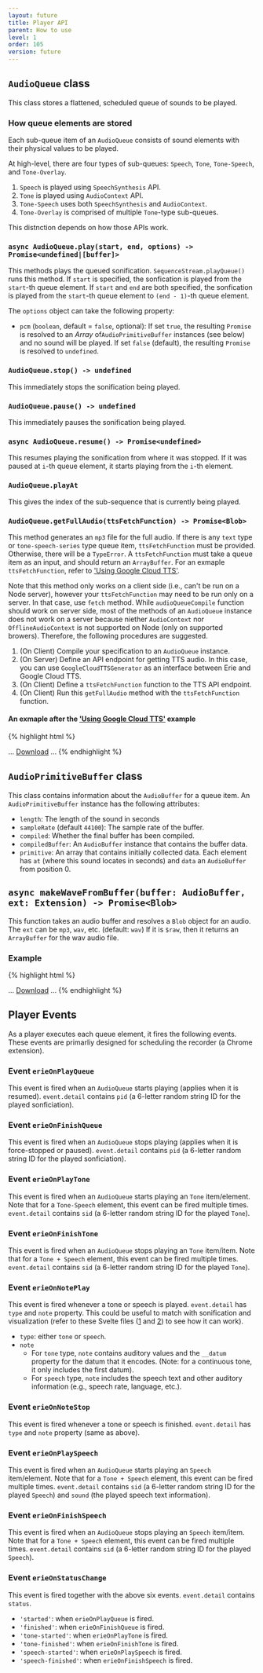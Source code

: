 ```yaml
---
layout: future
title: Player API
parent: How to use
level: 1
order: 105
version: future
---
```



## `AudioQueue` class

This class stores a flattened, scheduled queue of sounds to be played.

### How queue elements are stored

Each sub-queue item of an `AudioQueue` consists of sound elements with their physical values to be played.

At high-level, there are four types of sub-queues: `Speech`, `Tone`, `Tone-Speech`, and `Tone-Overlay`.

1. `Speech` is played using `SpeechSynthesis` API.
2. `Tone` is played using `AudioContext` API.
3. `Tone-Speech` uses both `SpeechSynthesis` and `AudioContext`.
4. `Tone-Overlay` is comprised of multiple `Tone`-type sub-queues.

This distnction depends on how those APIs work.

### `async AudioQueue.play(start, end, options) -> Promise<undefined|[buffer]>`

This methods plays the queued sonification. `SequenceStream.playQueue()` runs this method.
If `start` is specified, the sonfication is played from the `start`-th queue element.
If `start` and `end` are both specified, the sonfication is played from the `start`-th queue element to `(end - 1)`-th queue element.

The `options` object can take the following property:

- `pcm` (`boolean`, default = `false`, optional): If set `true`, the resulting `Promise` is resolved to an *Array* of`AudioPrimitiveBuffer` instances (see below) and no sound will be played. If set `false` (default), the resulting `Promise` is resolved to `undefined`.

### `AudioQueue.stop() -> undefined`

This immediately stops the sonification being played.

### `AudioQueue.pause() -> undefined`

This immediately pauses the sonification being played.

### `async AudioQueue.resume() -> Promise<undefined>`

This resumes playing the sonification from where it was stopped.
If it was paused at `i`-th queue element, it starts playing from the `i`-th element.

### `AudioQueue.playAt`

This gives the index of the sub-sequence that is currently being played.

### `AudioQueue.getFullAudio(ttsFetchFunction) -> Promise<Blob>`

This method generates an `mp3` file for the full audio.
If there is any `text` type or `tone-speech-series` type queue item, `ttsFetchFunction` must be provided.
Otherwise, there will be a `TypeError`.
A `ttsFetchFunction` must take a queue item as an input, and should return an `ArrayBuffer`.
For an exmaple `ttsFetchFunction`, refer to ['Using Google Cloud TTS'](google-tts.html).

Note that this method only works on a client side (i.e., can't be run on a Node server), however your `ttsFetchFunction` may need to be run only on a server.
In that case, use `fetch` method.
While `audioQueueCompile` function should work on server side, most of the methods of an `AudioQueue` instance does not work on a server because niether `AudioContext` nor `OfflineAudioContext` is not supported on Node (only on supported browers).
Therefore, the following procedures are suggested.

1. (On Client) Compile your specification to an `AudioQueue` instance.
2. (On Server) Define an API endpoint for getting TTS audio. In this case, you can use `GoogleCloudTTSGenerator` as an interface between Erie and Google Cloud TTS.
3. (On Client) Define a `ttsFetchFunction` function to the TTS API endpoint.
4. (On Client) Run this `getFullAudio` method with the `ttsFetchFunction` function.

#### An exmaple after the ['Using Google Cloud TTS'](google-tts.html) example

{% highlight html %}
<script>
  let BlobLink;
  async function getFullAudio() {
    BlobLink = await queue.getFullAudio(getTTS);
  }
</script>
...
<a href={totalBlobLink}>Download</a>
...
{% endhighlight %}

## `AudioPrimitiveBuffer` class

This class contains information about the `AudioBuffer` for a queue item.
An `AudioPrimitiveBuffer` instance has the following attributes:

- `length`: The length of the sound in seconds
- `sampleRate` (default `44100`): The sample rate of the buffer.
- `compiled`: Whether the final buffer has been compiled.
- `compiledBuffer`: An `AudioBuffer` instance that contains the buffer data.
- `primitive`: An array that contains initially collected data. Each element has `at` (where this sound locates in seconds) and `data` an `AudioBuffer` from position 0.

## `async makeWaveFromBuffer(buffer: AudioBuffer, ext: Extension) -> Promise<Blob>`

This function takes an audio buffer and resolves a `Blob` object for an audio.
The `ext` can be `mp3`, `wav`, etc. (default: `wav`)
If it is `$raw`, then it returns an `ArrayBuffer` for the wav audio file.

### Example

{% highlight html %}
<script>
  function getBlobFromAudioBuffer(buffers, i) {
    let blobLink = []
    for (const b of buffers) {
      if (b?.constructor.name === Erie?.AudioPrimitiveBuffer?.name) {
        Erie.makeWaveFromBuffer(b.compiledBuffer, "mp3").then((blob) => {
          blobLink[i] = window.URL.createObjectURL(blob);
          i++;
        });
      }
    }
    return blobLink;
  }
  audio?.queue
    ?.play(0, 1, { pcm: true })
    .then((buffer) => {
      getBlobFromAudioBuffer(buffer, i);
    });
</script>
...
<a href={blobLink[i]}>Download</a>
...
{% endhighlight %}

## Player Events

As a player executes each queue element, it fires the following events.
These events are primarliy designed for scheduling the recorder (a Chrome extension).

### Event `erieOnPlayQueue`

This event is fired when an `AudioQueue` starts playing (applies when it is resumed).
`event.detail` contains `pid` (a 6-letter random string ID for the played sonficiation).

### Event `erieOnFinishQueue`

This event is fired when an `AudioQueue` stops playing (applies when it is force-stopped or paused).
`event.detail` contains `pid` (a 6-letter random string ID for the played sonficiation).

### Event `erieOnPlayTone`

This event is fired when an `AudioQueue` starts playing an `Tone` item/element.
Note that for a `Tone-Speech` element, this event can be fired multiple times.
`event.detail` contains `sid` (a 6-letter random string ID for the played `Tone`).

### Event `erieOnFinishTone`

This event is fired when an `AudioQueue` stops playing an `Tone` item/item.
Note that for a `Tone + Speech` element, this event can be fired multiple times.
`event.detail` contains `sid` (a 6-letter random string ID for the played `Tone`).

### Event `erieOnNotePlay`

This event is fired whenever a tone or speech is played.
`event.detail` has `type` and `note` property.
This could be useful to match with sonification and visualization (refer to these Svelte files ([1](https://github.com/see-mike-out/erie-editor/blob/1d9ee242457a6be5bf6f24ba906cd22b1ac5f9dd/src/tester-components/visualization-view.svelte#L52-L60) and [2](https://github.com/see-mike-out/erie-editor/blob/main/src/chart-control/highlight-mark.js)) to see how it can work).

- `type`: either `tone` or `speech`.
- `note`
  - For `tone` type, `note` contains auditory values and the `__datum` property for the datum that it encodes. (Note: for a continuous tone, it only includes the first datum).
  - For `speech` type, `note` includes the speech text and other auditory information (e.g., speech rate, language, etc.).

### Event `erieOnNoteStop`

This event is fired whenever a tone or speech is finished.
`event.detail` has `type` and `note` property (same as above).

### Event `erieOnPlaySpeech`

This event is fired when an `AudioQueue` starts playing an `Speech` item/element.
Note that for a `Tone + Speech` element, this event can be fired multiple times.
`event.detail` contains `sid` (a 6-letter random string ID for the played `Speech`) and `sound` (the played speech text information).

### Event `erieOnFinishSpeech`

This event is fired when an `AudioQueue` stops playing an `Speech` item/item.
Note that for a `Tone + Speech` element, this event can be fired multiple times.
`event.detail` contains `sid` (a 6-letter random string ID for the played `Speech`).

### Event `erieOnStatusChange`

This event is fired together with the above six events.
`event.detail` contains `status`.

- `'started'`: when `erieOnPlayQueue` is fired.
- `'finished'`: when `erieOnFinishQueue` is fired.
- `'tone-started'`: when `erieOnPlayTone` is fired.
- `'tone-finished'`: when `erieOnFinishTone` is fired.
- `'speech-started'`: when `erieOnPlaySpeech` is fired.
- `'speech-finished'`: when `erieOnFinishSpeech` is fired.
